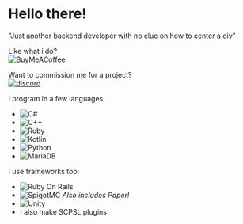 # Hello there!
<quote>"Just another backend developer with no clue on how to center a div"</quote>

Like what i do? </br>
[![BuyMeACoffee](https://raw.githubusercontent.com/pachadotdev/buymeacoffee-badges/main/bmc-yellow.svg)](https://www.buymeacoffee.com/punkroczombi)

Want to commission me for a project? </br>
[![discord](https://img.shields.io/badge/contact-me-blue?logo=discord&logoColor=white)](https://discordapp.com/users/281186666985684992)


I program in a few languages:
- ![C#](https://img.shields.io/badge/C%23-239120?style=for-the-badge&logo=csharp&logoColor=white)
- ![C++](https://img.shields.io/badge/C%2B%2B-00599C?style=for-the-badge&logo=c%2B%2B&logoColor=white)
- ![Ruby](https://img.shields.io/badge/Ruby-CC342D?style=for-the-badge&logo=ruby&logoColor=white)
- ![Kotlin](https://img.shields.io/badge/Kotlin-B125EA?style=for-the-badge&logo=kotlin&logoColor=white)
- ![Python](https://img.shields.io/badge/Python-FFD43B?style=for-the-badge&logo=python&logoColor=blue)
- ![MariaDB](https://img.shields.io/badge/MariaDB-003545?style=for-the-badge&logo=mariadb&logoColor=white)

I use frameworks too:
- ![Ruby On Rails](https://img.shields.io/badge/Ruby_on_Rails-CC0000?style=for-the-badge&logo=ruby-on-rails&logoColor=white)
- ![SpigotMC](https://img.shields.io/badge/SpigotMC-ED8106?logo=spigotmc&logoColor=fff&style=for-the-badge) *Also includes Paper!*
- ![Unity](https://img.shields.io/badge/Unity-100000?style=for-the-badge&logo=unity&logoColor=white)
- I also make SCPSL plugins 
